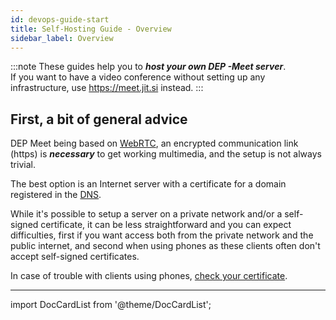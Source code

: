 ```yaml
---
id: devops-guide-start
title: Self-Hosting Guide - Overview
sidebar_label: Overview
---
```


:::note
These guides help you to ___host your own DEP -Meet server___.   
If you want to have a video conference without setting up any infrastructure, use https://meet.jit.si instead.
:::

## First, a bit of general advice

DEP  Meet being based on [WebRTC](https://en.wikipedia.org/wiki/WebRTC), an encrypted communication link (https) is ___necessary___ to get working multimedia, and the setup is not always trivial.

The best option is an Internet server with a certificate for a domain registered in the [DNS](https://en.wikipedia.org/wiki/Domain_Name_System#Domain_name_registration).

While it's possible to setup a server on a private network and/or a self-signed certificate, it can be less straightforward and you can expect difficulties, first if you want access both from the private network and the public internet, and second when using phones as these clients often don't accept self-signed certificates.

In case of trouble with clients using phones, [check your certificate](https://whatsmychaincert.com).

<hr />

import DocCardList from '@theme/DocCardList';

<DocCardList />
